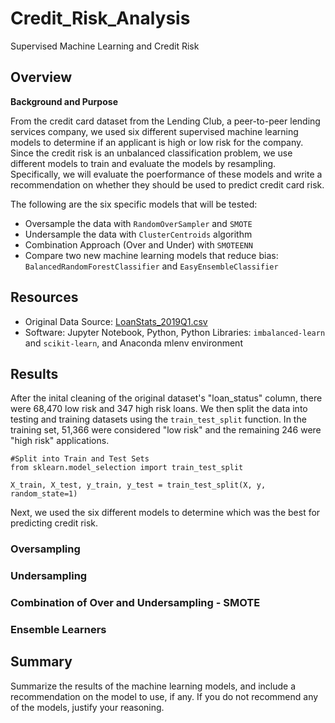 # Credit_Risk_Analysis
Supervised Machine Learning and Credit Risk

## Overview 
**Background and Purpose**

From the credit card dataset from the Lending Club, a peer-to-peer lending services company, we used six different supervised machine learning models to determine if an applicant is high or low risk for the company. Since the credit risk is an unbalanced classification problem, we use different models to train and evaluate the models by resampling. Specifically, we will evaluate the poerformance of these models and write a recommendation on whether they should be used to predict credit card risk. 

The following are the six specific models that will be tested: 

- Oversample the data with ```RandomOverSampler``` and ```SMOTE```
- Undersample the data with ```ClusterCentroids``` algorithm
- Combination Approach (Over and Under) with ```SMOTEENN```
- Compare two new machine learning models that reduce bias: ```BalancedRandomForestClassifier``` and ```EasyEnsembleClassifier```



## Resources 
- Original Data Source: [LoanStats_2019Q1.csv](https://github.com/meghanhkoon/Credit_Risk_Analysis/blob/main/Resources/LoanStats_2019Q1.csv)
- Software: Jupyter Notebook, Python, Python Libraries: ```imbalanced-learn``` and ```scikit-learn```, and Anaconda mlenv environment


## Results
After the inital cleaning of the original dataset's "loan_status" column, there were 68,470 low risk and 347 high risk loans. We then split the data into testing and training datasets using the ```train_test_split``` function. In the training set, 51,366 were considered "low risk" and the remaining 246 were "high risk" applications.
```
#Split into Train and Test Sets 
from sklearn.model_selection import train_test_split

X_train, X_test, y_train, y_test = train_test_split(X, y, random_state=1)
```
Next, we used the six different models to determine which was the best for predicting credit risk. 

### Oversampling
### Undersampling
### Combination of Over and Undersampling - SMOTE
### Ensemble Learners


## Summary 
Summarize the results of the machine learning models, and include a recommendation on the model to use, if any. If you do not recommend any of the models, justify your reasoning.
